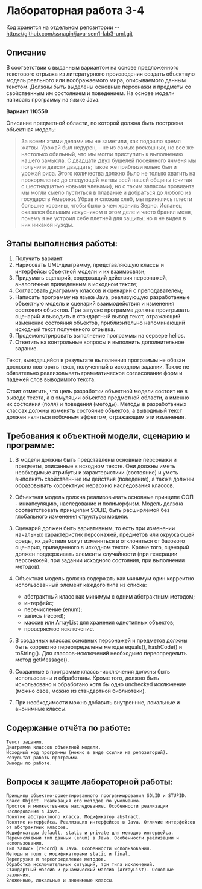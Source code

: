 # Лабораторная работа 3-4

Код хранится на отдельном репозитории -- https://github.com/ssnagin/java-sem1-lab3-uml.git

## Описание
В соответствии с выданным вариантом на основе предложенного текстового отрывка из литературного произведения создать объектную модель реального или воображаемого мира, описываемого данным текстом. Должны быть выделены основные персонажи и предметы со свойственным им состоянием и поведением. На основе модели написать программу на языке Java.

**Вариант 110559**

Описание предметной области, по которой должна быть построена объектная модель:

> За всеми этими делами мы не заметили, как подошло время жатвы. Урожай был недурен, - не из самых роскошных, но все же настолько обильный, что мы могли приступить к выполнению нашего замысла. С двадцати двух бушелей посеянного ячменя мы получили двести двадцать; таков же приблизительно был и урожай риса. Этого количества должно было не только хватить на прокормление до следующей жатвы всей нашей общины (считая с шестнадцатью новыми членами), но с таким запасом провианта мы могли смело пуститься в плавание и добраться до любого из государств Америки. Убрав и сложив хлеб, мы принялись плести большие корзины, чтобы было в чем хранить Зерно. Испанец оказался большим искусником в этом деле и часто бранил меня, почему я не устроил себе плетней для защиты; но я не видел в них никакой нужды.

## Этапы выполнения работы:

1. Получить вариант
2. Нарисовать UML-диаграмму, представляющую классы и интерфейсы объектной модели и их взаимосвязи;
3. Придумать сценарий, содержащий действия персонажей, аналогичные приведенным в исходном тексте;
4. Согласовать диаграмму классов и сценарий с преподавателем;
5. Написать программу на языке Java, реализующую разработанные объектную модель и сценарий взаимодействия и изменения состояния объектов. При запуске программа должна проигрывать сценарий и выводить в стандартный вывод текст, отражающий изменение состояния объектов, приблизительно напоминающий исходный текст полученного отрывка.
6. Продемонстрировать выполнение программы на сервере helios.
7. Ответить на контрольные вопросы и выполнить дополнительное задание.

Текст, выводящийся в результате выполнения программы не обязан дословно повторять текст, полученный в исходном задании. Также не обязательно реализовывать грамматическое согласование форм и падежей слов выводимого текста.

Стоит отметить, что цель разработки объектной модели состоит не в выводе текста, а в эмуляции объектов предметной области, а именно их состояния (поля) и поведения (методы). Методы в разработанных классах должны изменять состояние объектов, а выводимый текст должен являться побочным эффектом, отражающим эти изменения.

## Требования к объектной модели, сценарию и программе:

1. В модели должны быть представлены основные персонажи и предметы, описанные в исходном тексте. Они должны иметь необходимые атрибуты и характеристики (состояние) и уметь выполнять свойственные им действия (поведение), а также должны образовывать корректную иерархию наследования классов.
2. Объектная модель должна реализовывать основные принципе ООП - инкапсуляцию, наследование и полиморфизм. Модель должна соответствовать принципам SOLID, быть расширяемой без глобального изменения структуры модели.
3. Сценарий должен быть вариативным, то есть при изменении начальных характеристик персонажей, предметов или окружающей среды, их действия могут изменяться и отклоняться от базового сценария, приведенного в исходном тексте. Кроме того, сценарий должен поддерживать элементы случайности (при генерации персонажей, при задании исходного состояния, при выполнении методов).
4. Объектная модель должна содержать как минимум один корректно использованный элемент каждого типа из списка:

    - абстрактный класс как минимум с одним абстрактным методом;
    - интерфейс;
    - перечисление (enum);
    - запись (record);
    - массив или ArrayList для хранения однотипных объектов;
    - проверяемое исключение.

5. В созданных классах основных персонажей и предметов должны быть корректно переопределены методы equals(), hashCode() и toString(). Для классов-исключений необходимо переопределить метод getMessage().
6. Созданные в программе классы-исключения должны быть использованы и обработаны. Кроме того, должно быть исчользовано и обработано хотя бы одно unchecked исключение (можно свое, можно из стандартной библиотеки).
7. При необходимости можно добавить внутренние, локальные и анонимные классы.

## Содержание отчёта по работе:

    Текст задания.
    Диаграмма классов объектной модели.
    Исходный код программы (можно в виде ссылки на репозиторий).
    Результат работы программы.
    Выводы по работе.

## Вопросы к защите лабораторной работы:

    Принципы объектно-ориентированного программирования SOLID и STUPID.
    Класс Object. Реализация его методов по умолчанию.
    Простое и множественное наследование. Особенности реализации наследования в Java.
    Понятие абстрактного класса. Модификатор abstract.
    Понятие интерфейса. Реализация интерфейсов в Java. Отличие интерфейсов от абстрактных классов.
    Модификаторы default, static и private для методов интерфейса.
    Перечисляемый тип данных (enum) в Java. Особенности реализации и использования.
    Тип запись (record) в Java. Особенности использования.
    Методы и поля с модификаторами static и final.
    Перегрузка и переопределение методов.
    Обработка исключительных ситуаций, три типа исключений.
    Стандартный массив и динамический массив (ArrayList). Основные различия.
    Вложенные, локальные и анонимные классы.
